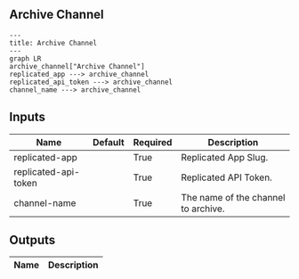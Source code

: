 ## Archive Channel

```mermaid
---
title: Archive Channel
---
graph LR
archive_channel["Archive Channel"]
replicated_app ---> archive_channel
replicated_api_token ---> archive_channel
channel_name ---> archive_channel
```
## Inputs
| Name | Default | Required | Description |
| --- | --- | --- | --- |
| replicated-app |  | True | Replicated App Slug. |
| replicated-api-token |  | True | Replicated API Token. |
| channel-name |  | True | The name of the channel to archive. |

## Outputs
| Name | Description |
| --- | --- |

